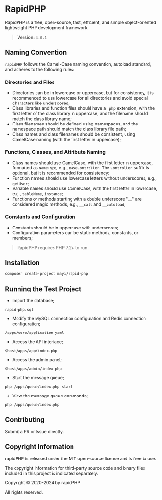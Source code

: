 ﻿RapidPHP
===============

RapidPHP is a free, open-source, fast, efficient, and simple object-oriented lightweight PHP development framework.

>**Version:** `4.0.1`

## Naming Convention

`rapidPHP` follows the Camel-Case naming convention, autoload standard, and adheres to the following rules:
### Directories and Files

*   Directories can be in lowercase or uppercase, but for consistency, it is recommended to use lowercase for all directories and avoid special characters like underscores;
*   Class libraries and function files should have a `.php` extension, with the first letter of the class library in uppercase, and the filename should match the class library name;
*   Class filenames should be defined using namespaces, and the namespace path should match the class library file path;
*   Class names and class filenames should be consistent, using CamelCase naming (with the first letter in uppercase);

### Functions, Classes, and Attribute Naming
*   Class names should use CamelCase, with the first letter in uppercase, formatted as `NameType`, e.g., `BaseController`. The `Controller` suffix is optional, but it is recommended for consistency;
*   Function names should use lowercase letters without underscores, e.g., `getUser`;
*   Variable names should use CamelCase, with the first letter in lowercase, e.g., `tableName`, `instance`;
*   Functions or methods starting with a double underscore "__" are considered magic methods, e.g., `__call` and `__autoload`;

### Constants and Configuration
*   Constants should be in uppercase with underscores;
*   Configuration parameters can be static methods, constants, or members;

> RapidPHP requires PHP 7.2+ to run.

## Installation

~~~
composer create-project mayi/rapid-php
~~~

## Running the Test Project

*   Import the database;

```
rapid-php.sql
```
*   Modify the MySQL connection configuration and Redis connection configuration;
```
/apps/core/application.yaml
```

*   Access the API interface;
```
$host/apps/app/index.php
```
*   Access the admin panel;
```
$host/apps/admin/index.php
```
*   Start the message queue;
```
php /apps/queue/index.php start
```
*   View the message queue commands;
```
php /apps/queue/index.php
```


## Contributing

Submit a PR or Issue directly.

## Copyright Information

rapidPHP is released under the MIT open-source license and is free to use.

The copyright information for third-party source code and binary files included in this project is indicated separately.

Copyright © 2020-2024 by rapidPHP

All rights reserved.
